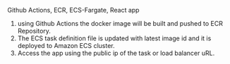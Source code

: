 Github Actions, ECR, ECS-Fargate, React app

1. using Github Actions the docker image will be built and pushed to ECR Repository.
2. The ECS task definition file is updated with latest image id and it is deployed to Amazon ECS cluster.
3. Access the app using the public ip of the task or load balancer uRL.
